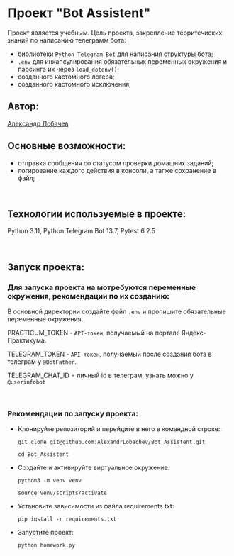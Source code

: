 # Проект "Bot Assistent"
Проект является учебным. Цель проекта, закрепление теоритечиских знаний по написанию телеграмм бота:
- библиотеки `Python Telegram Bot` для написания структуры бота;
- `.env` для инкапсулирования обязательных переменных окружения и парсинга их через `load_dotenv()`;
- созданного кастомного логера;
- созданного кастомного исключения;

## Автор:
[Александр Лобачев](https://github.com/AlexandrLobachev/)

## Основные возможности:
- отправка сообщения со статусом проверки домашних заданий;
- логирование каждого действия в консоли, а тагже сохранение в файл;

<br>

## Технологии используемые в проекте:
Python 3.11, Python Telegram Bot 13.7, Pytest 6.2.5

<br>

## Запуск проекта:

### Для запуска проекта на мотребуются переменные окружения, рекомендации по их созданию:

В основной директории создайте файл `.env` и пропишите обязательные переменные окружения. 

PRACTICUM_TOKEN - `API-токен`, получаемый на портале Яндекс-Практикума.

TELEGRAM_TOKEN - `API-токен`, получаемый после создания бота в телеграм у `@BotFather`.

TELEGRAM_CHAT_ID = личный id в телеграм, узнать можно у `@userinfobot`

<br>

### Рекомендации по запуску проекта:

- Клонируйте репозиторий и перейдите в него в командной строке::
   ```
   git clone git@github.com:AlexandrLobachev/Bot_Assistent.git
   ```
   ```
   cd Bot_Assistent
   ```
- Создайте и активируйте виртуальное окружение:
  ```
  python3 -m venv venv
  ```
  ```
  source venv/scripts/activate
  ```

- Установите зависимости из файла requirements.txt:
  ```
  pip install -r requirements.txt
  ```
- Запустите проект:
  ```
  python homework.py
  ```
